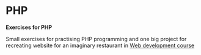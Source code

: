 # PHP

**Exercises for PHP**

Small exercises for practising PHP programming and one big project for recreating website for an imaginary restaurant in [Web development course](https://github.com/jenhakk/Web_development_project)

